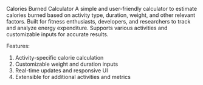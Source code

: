 Calories Burned Calculator
A simple and user-friendly calculator to estimate calories burned based on activity type, duration, weight, and other relevant factors. Built for fitness enthusiasts, developers, and researchers to track and analyze energy expenditure. Supports various activities and customizable inputs for accurate results.

Features:

1. Activity-specific calorie calculation
2. Customizable weight and duration inputs
3. Real-time updates and responsive UI
4. Extensible for additional activities and metrics
